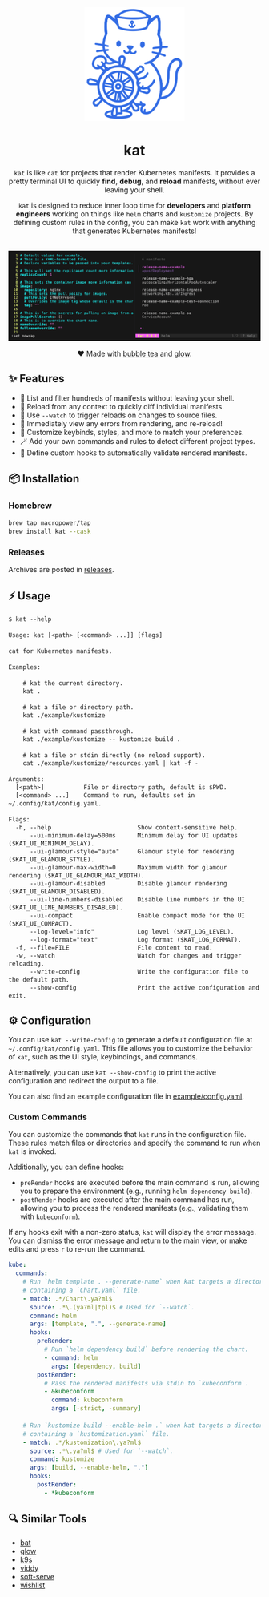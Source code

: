 <p align="center">
  <a href="#"><img src="docs/assets/logo.svg" width="200px"></a>
  <h1 align="center">kat</h1>
</p>

<p align="center">
  <code>kat</code> is like <code>cat</code> for projects that render Kubernetes manifests. It provides a pretty terminal UI to quickly <b>find</b>, <b>debug</b>, and <b>reload</b> manifests, without ever leaving your shell.
</p>

<p align="center">
  <code>kat</code> is designed to reduce inner loop time for <b>developers</b> and <b>platform engineers</b> working on things like <code>helm</code> charts and <code>kustomize</code> projects. By defining custom rules in the config, you can make <code>kat</code> work with anything that generates Kubernetes manifests!
</p>

<p align="center">
  <br>
  <img src="./docs/assets/demo.gif">
</p>

<p align="center">
  ❤️ Made with <a href="https://github.com/charmbracelet/bubbletea">bubble tea</a> and <a href="https://github.com/charmbracelet/glow">glow</a>.
</p>

## ✨ Features

- 🚀 List and filter hundreds of manifests without leaving your shell.
- 🔄 Reload from any context to quickly diff individual manifests.
- 👀 Use `--watch` to trigger reloads on changes to source files.
- 🐛 Immediately view any errors from rendering, and re-reload!
- 🎨 Customize keybinds, styles, and more to match your preferences.
- 🪄 Add your own commands and rules to detect different project types.
- 🚨 Define custom hooks to automatically validate rendered manifests.

## 📦 Installation

### Homebrew

```sh
brew tap macropower/tap
brew install kat --cask
```

### Releases

Archives are posted in [releases](https://github.com/MacroPower/kat/releases).

## ⚡️ Usage

```console
$ kat --help

Usage: kat [<path> [<command> ...]] [flags]

cat for Kubernetes manifests.

Examples:

    # kat the current directory.
    kat .

    # kat a file or directory path.
    kat ./example/kustomize

    # kat with command passthrough.
    kat ./example/kustomize -- kustomize build .

    # kat a file or stdin directly (no reload support).
    cat ./example/kustomize/resources.yaml | kat -f -

Arguments:
  [<path>]           File or directory path, default is $PWD.
  [<command> ...]    Command to run, defaults set in ~/.config/kat/config.yaml.

Flags:
  -h, --help                        Show context-sensitive help.
      --ui-minimum-delay=500ms      Minimum delay for UI updates ($KAT_UI_MINIMUM_DELAY).
      --ui-glamour-style="auto"     Glamour style for rendering ($KAT_UI_GLAMOUR_STYLE).
      --ui-glamour-max-width=0      Maximum width for glamour rendering ($KAT_UI_GLAMOUR_MAX_WIDTH).
      --ui-glamour-disabled         Disable glamour rendering ($KAT_UI_GLAMOUR_DISABLED).
      --ui-line-numbers-disabled    Disable line numbers in the UI ($KAT_UI_LINE_NUMBERS_DISABLED).
      --ui-compact                  Enable compact mode for the UI ($KAT_UI_COMPACT).
      --log-level="info"            Log level ($KAT_LOG_LEVEL).
      --log-format="text"           Log format ($KAT_LOG_FORMAT).
  -f, --file=FILE                   File content to read.
  -w, --watch                       Watch for changes and trigger reloading.
      --write-config                Write the configuration file to the default path.
      --show-config                 Print the active configuration and exit.
```

## ⚙️ Configuration

You can use `kat --write-config` to generate a default configuration file at `~/.config/kat/config.yaml`. This file allows you to customize the behavior of `kat`, such as the UI style, keybindings, and commands.

Alternatively, you can use `kat --show-config` to print the active configuration and redirect the output to a file.

You can also find an example configuration file in [example/config.yaml](example/config.yaml).

### Custom Commands

You can customize the commands that `kat` runs in the configuration file. These rules match files or directories and specify the command to run when `kat` is invoked.

Additionally, you can define hooks:

- `preRender` hooks are executed before the main command is run, allowing you to prepare the environment (e.g., running `helm dependency build`).
- `postRender` hooks are executed after the main command has run, allowing you to process the rendered manifests (e.g., validating them with `kubeconform`).

If any hooks exit with a non-zero status, `kat` will display the error message. You can dismiss the error message and return to the main view, or make edits and press `r` to re-run the command.

```yaml
kube:
  commands:
    # Run `helm template . --generate-name` when kat targets a directory
    # containing a `Chart.yaml` file.
    - match: .*/Chart\.ya?ml$
      source: .*\.(ya?ml|tpl)$ # Used for `--watch`.
      command: helm
      args: [template, ".", --generate-name]
      hooks:
        preRender:
          # Run `helm dependency build` before rendering the chart.
          - command: helm
            args: [dependency, build]
        postRender:
          # Pass the rendered manifests via stdin to `kubeconform`.
          - &kubeconform
            command: kubeconform
            args: [-strict, -summary]

    # Run `kustomize build --enable-helm .` when kat targets a directory
    # containing a `kustomization.yaml` file.
    - match: .*/kustomization\.ya?ml$
      source: .*\.ya?ml$ # Used for `--watch`.
      command: kustomize
      args: [build, --enable-helm, "."]
      hooks:
        postRender:
          - *kubeconform
```

## 🔍️ Similar Tools

- [bat](https://github.com/sharkdp/bat)
- [glow](https://github.com/charmbracelet/glow)
- [k9s](https://github.com/derailed/k9s)
- [viddy](https://github.com/sachaos/viddy)
- [soft-serve](https://github.com/charmbracelet/soft-serve)
- [wishlist](https://github.com/charmbracelet/wishlist)
